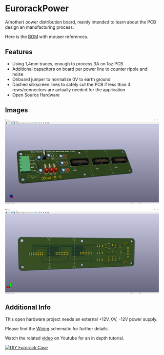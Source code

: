 # EurorackPower

A(nother) power distribution board, mainly intended to learn about the PCB design an manufacturing process.

Here is the [BOM] with mouser references.

## Features

 * Using 1,4mm traces, enough to process 3A on 1oz PCB
 * Additional capacitors on board per power line to counter ripple and noise
 * Onboard jumper to normalize 0V to earth ground
 * Dashed silkscreen lines to safely cut the PCB if less than 3 rows/connectors are actually needed for the application
 * Open Source Hardware

## Images

![Eurorack Power PCB, Front View](KiCad/EuroRack_LowNoisePowerPCB/render/EurorackPowerPCB_3D_Front.png)

![Eurorack Power PCB, Rear View](KiCad/EuroRack_LowNoisePowerPCB/render/EurorackPowerPCB_3D_Back.png)

## Additional Info

This open hardware project needs an external +12V, 0V, -12V power supply.

Please find the [Wiring] schematic for further details.

Watch the related [video] on Youtube for an in depth tutorial.

[![DIY Eurorack Case](https://img.youtube.com/vi/7tzhh7atj4o/0.jpg)](https://www.youtube.com/watch?v=7tzhh7atj4o)

[BOM]: EurorackPowerBOM_2019-03-02.xlsx
[Wiring]: KiCad/Wiring/Wiring.pdf
[video]: https://youtu.be/7tzhh7atj4o
